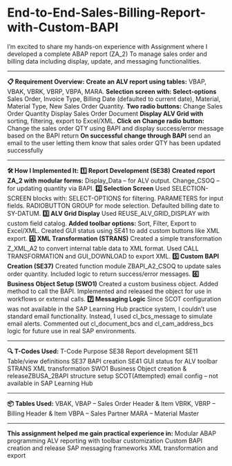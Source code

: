 # End-to-End-Sales-Billing-Report-with-Custom-BAPI
I’m excited to share my hands-on experience with Assignment 
where I developed a complete ABAP report (ZA_2)
To manage sales order and billing data including display, update, and messaging functionalities.

------------------------------------------------------------------------------------------------------------------------

**📋 Requirement Overview:**
**Create an ALV report using tables:** 
VBAP, VBAK, VBRK, VBRP, VBPA, MARA.
**Selection screen with: Select-options**
Sales Order, Invoice Type, Billing Date (defaulted to current date), Material, Material Type, New Sales Order Quantity.
**Two radio buttons:**
Change Sales Order Quantity
Display Sales Order Document
**Display ALV Grid with**
sorting, filtering, export to Excel/XML.
**Click on Change radio button:**
Change the sales order QTY using BAPI and display success/error message based on the BAPI return
**On successful change through BAPI**
send an email to the user letting them know that sales order QTY has been updated successfully

------------------------------------------------------------------------------------------------------------------------

**🛠️ How I Implemented It:**
**1️⃣ Report Development (SE38)**
**Created report ZA_2 with modular forms:**
Display_Data – for ALV output.
Change_CSOQ – for updating quantity via BAPI.
**2️⃣ Selection Screen**
Used SELECTION-SCREEN blocks with:
SELECT-OPTIONS for filtering.
PARAMETERS for input fields.
RADIOBUTTON GROUP for mode selection.
Defaulted billing date to SY-DATUM.
**3️⃣ ALV Grid Display**
Used REUSE_ALV_GRID_DISPLAY with custom field catalog.
**Added toolbar options:**
Sort, Filter, Export to Excel/XML.
Created GUI status using SE41 to add custom buttons like XML export.
**4️⃣ XML Transformation (STRANS)**
Created a simple transformation Z_XML_A2 to convert internal table data to XML format.
Used CALL TRANSFORMATION and GUI_DOWNLOAD to export XML.
**5️⃣ Custom BAPI Creation (SE37)**
Created function module ZBAPI_A2_CSOQ to update sales order quantity.
Included logic to return success/error messages.
**6️⃣ Business Object Setup (SWO1)**
Created a custom business object.
Added method to call the BAPI.
Implemented and released the object for use in workflows or external calls.
**7️⃣ Messaging Logic**
Since SCOT configuration was not available in the SAP Learning Hub practice system, I couldn’t use standard email functionality.
Instead, I used cl_bcs_message to simulate email alerts.
Commented out cl_document_bcs and cl_cam_address_bcs logic for future use in real SAP environments.

------------------------------------------------------------------------------------------------------------------------

**🔍 T-Codes Used:**
T-Code  Purpose
SE38  Report development
SE11   Table/view definitions
SE37   BAPI creation
SE41   GUI status for ALV toolbar
STRANS  XML transformation
SWO1    Business Object creation & releaseZBUSA_2BAPI structure setup
SCOT(Attempted) email config – not available in SAP Learning Hub

------------------------------------------------------------------------------------------------------------------------

**📦 Tables Used:**
VBAK, VBAP – Sales Order Header & Item
VBRK, VBRP – Billing Header & Item
VBPA – Sales Partner
MARA – Material Master

------------------------------------------------------------------------------------------------------------------------

**This assignment helped me gain practical experience in:**
Modular ABAP programming
ALV reporting with toolbar customization
Custom BAPI creation and release
SAP messaging frameworks
XML transformation and export


